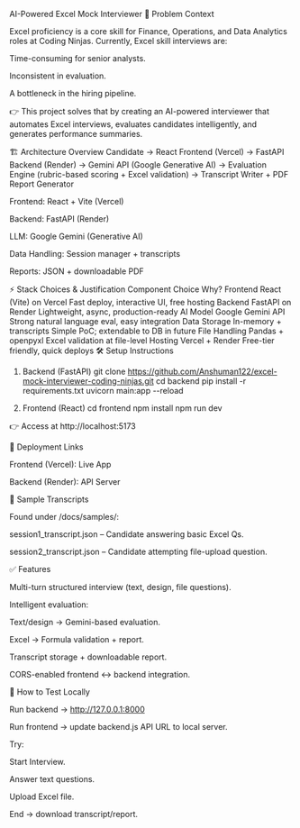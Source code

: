 AI-Powered Excel Mock Interviewer
📌 Problem Context

Excel proficiency is a core skill for Finance, Operations, and Data Analytics roles at Coding Ninjas.
Currently, Excel skill interviews are:

Time-consuming for senior analysts.

Inconsistent in evaluation.

A bottleneck in the hiring pipeline.

👉 This project solves that by creating an AI-powered interviewer that automates Excel interviews, evaluates candidates intelligently, and generates performance summaries.

🏗️ Architecture Overview
Candidate → React Frontend (Vercel)
           → FastAPI Backend (Render)
               → Gemini API (Google Generative AI)
               → Evaluation Engine (rubric-based scoring + Excel validation)
               → Transcript Writer + PDF Report Generator


Frontend: React + Vite (Vercel)

Backend: FastAPI (Render)

LLM: Google Gemini (Generative AI)

Data Handling: Session manager + transcripts

Reports: JSON + downloadable PDF

⚡ Stack Choices & Justification
Component	Choice	Why?
Frontend	React (Vite) on Vercel	Fast deploy, interactive UI, free hosting
Backend	FastAPI on Render	Lightweight, async, production-ready
AI Model	Google Gemini API	Strong natural language eval, easy integration
Data Storage	In-memory + transcripts	Simple PoC; extendable to DB in future
File Handling	Pandas + openpyxl	Excel validation at file-level
Hosting	Vercel + Render	Free-tier friendly, quick deploys
🛠️ Setup Instructions
1. Backend (FastAPI)
git clone https://github.com/Anshuman122/excel-mock-interviewer-coding-ninjas.git
cd backend
pip install -r requirements.txt
uvicorn main:app --reload

2. Frontend (React)
cd frontend
npm install
npm run dev


👉 Access at http://localhost:5173

🚀 Deployment Links

Frontend (Vercel): Live App

Backend (Render): API Server

📑 Sample Transcripts

Found under /docs/samples/:

session1_transcript.json – Candidate answering basic Excel Qs.

session2_transcript.json – Candidate attempting file-upload question.

✅ Features

Multi-turn structured interview (text, design, file questions).

Intelligent evaluation:

Text/design → Gemini-based evaluation.

Excel → Formula validation + report.

Transcript storage + downloadable report.

CORS-enabled frontend ↔ backend integration.

🧪 How to Test Locally

Run backend → http://127.0.0.1:8000

Run frontend → update backend.js API URL to local server.

Try:

Start Interview.

Answer text questions.

Upload Excel file.

End → download transcript/report.